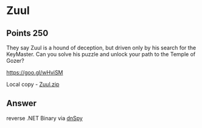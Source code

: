 # Zuul

## Points 250

They say Zuul is a hound of deception, but driven only by his search for the KeyMaster. Can you solve his puzzle and unlock your path to the Temple of Gozer?

https://goo.gl/wHviSM

Local copy - [Zuul.zip](bin/Zuul.zip)

## Answer

reverse .NET Binary via [dnSpy](https://github.com/0xd4d/dnSpy/releases)
